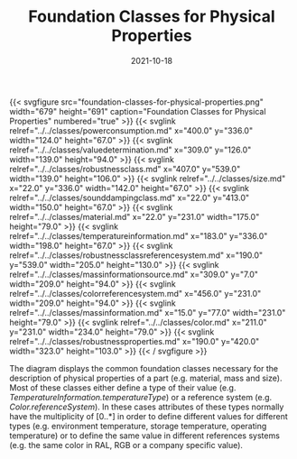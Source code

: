 ﻿---
title: Foundation Classes for Physical Properties
toc: false
type: specs
layout: diagram
date: "2021-10-18"
draft: false
specification: VEC
version: 1.2.1
documentType: "Recommendation"
elementType: Diagram
classes:
  - PowerConsumption
  - ValueDetermination
  - RobustnessClass
  - Size
  - SoundDampingClass
  - Material
  - TemperatureInformation
  - RobustnessClassReferenceSystem
  - MassInformationSource
  - ColorReferenceSystem
  - MassInformation
  - Color
  - RobustnessProperties
menu:
  VEC-1.2.1:    
    parent: basic-datatypes
    identifier: basic-datatypes/foundation-classes-for-physical-properties
    weight: 1002004 

# Prev/next pager order (if `docs_section_pager` enabled in `params.toml`)
weight: 1002004
---
{{< svgfigure src="foundation-classes-for-physical-properties.png" width="679" height="691" caption="Foundation Classes for Physical Properties" numbered="true" >}}
  {{< svglink relref="../../classes/powerconsumption.md" x="400.0" y="336.0" width="124.0" height="67.0" >}}
  {{< svglink relref="../../classes/valuedetermination.md" x="309.0" y="126.0" width="139.0" height="94.0" >}}
  {{< svglink relref="../../classes/robustnessclass.md" x="407.0" y="539.0" width="139.0" height="106.0" >}}
  {{< svglink relref="../../classes/size.md" x="22.0" y="336.0" width="142.0" height="67.0" >}}
  {{< svglink relref="../../classes/sounddampingclass.md" x="22.0" y="413.0" width="150.0" height="67.0" >}}
  {{< svglink relref="../../classes/material.md" x="22.0" y="231.0" width="175.0" height="79.0" >}}
  {{< svglink relref="../../classes/temperatureinformation.md" x="183.0" y="336.0" width="198.0" height="67.0" >}}
  {{< svglink relref="../../classes/robustnessclassreferencesystem.md" x="190.0" y="539.0" width="205.0" height="130.0" >}}
  {{< svglink relref="../../classes/massinformationsource.md" x="309.0" y="7.0" width="209.0" height="94.0" >}}
  {{< svglink relref="../../classes/colorreferencesystem.md" x="456.0" y="231.0" width="209.0" height="94.0" >}}
  {{< svglink relref="../../classes/massinformation.md" x="15.0" y="77.0" width="231.0" height="79.0" >}}
  {{< svglink relref="../../classes/color.md" x="211.0" y="231.0" width="234.0" height="79.0" >}}
  {{< svglink relref="../../classes/robustnessproperties.md" x="190.0" y="420.0" width="323.0" height="103.0" >}}
{{< / svgfigure >}}
<p> The diagram displays the common foundation classes necessary for the description of physical properties of a part (e.g. material, mass and size). Most of these classes either define a type of their value (e.g. <i>TemperatureInformation.temperatureType</i>) or a reference system (e.g. <i>Color.referenceSystem</i>). In these cases attributes of these types normally have the multiplicity of [0..*] in order to define different values for different types (e.g. environment temperature, storage temperature, operating temperature) or to define the same value in different references systems (e.g. the same color in RAL, RGB or a company specific value).      </p>